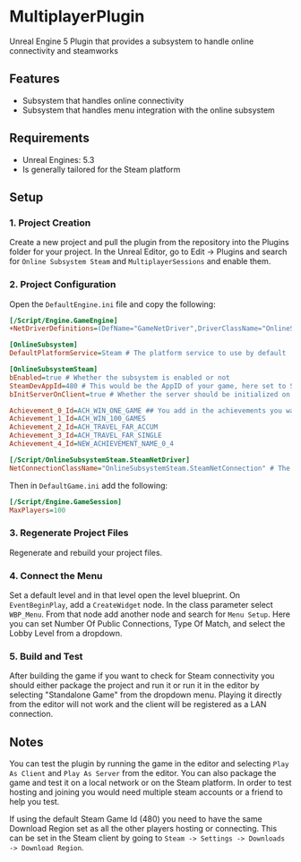 # MultiplayerPlugin 
Unreal Engine 5 Plugin that provides a subsystem to handle online connectivity and steamworks

## Features
- Subsystem that handles online connectivity
- Subsystem that handles menu integration with the online subsystem

## Requirements

- Unreal Engines: 5.3
- Is generally tailored for the Steam platform

## Setup

### 1. Project Creation
Create a new project and pull the plugin from the repository into the Plugins folder for your project. In the Unreal Editor, go to Edit -> Plugins and search for `Online Subsystem Steam` and `MultiplayerSessions` and enable them.

### 2. Project Configuration 
Open the `DefaultEngine.ini` file and copy the following:

  ```ini
[/Script/Engine.GameEngine]
+NetDriverDefinitions=(DefName="GameNetDriver",DriverClassName="OnlineSubsystemSteam.SteamNetDriver",DriverClassNameFallback="OnlineSubsystemUtils.IpNetDriver") # The net driver to use for the game

[OnlineSubsystem]
DefaultPlatformService=Steam # The platform service to use by default

[OnlineSubsystemSteam]
bEnabled=true # Whether the subsystem is enabled or not
SteamDevAppId=480 # This would be the AppID of your game, here set to Spacewar (480) for testing
bInitServerOnClient=true # Whether the server should be initialized on the client or not

Achievement_0_Id=ACH_WIN_ONE_GAME ## You add in the achievements you want to use
Achievement_1_Id=ACH_WIN_100_GAMES
Achievement_2_Id=ACH_TRAVEL_FAR_ACCUM
Achievement_3_Id=ACH_TRAVEL_FAR_SINGLE
Achievement_4_Id=NEW_ACHIEVEMENT_NAME_0_4

[/Script/OnlineSubsystemSteam.SteamNetDriver]
NetConnectionClassName="OnlineSubsystemSteam.SteamNetConnection" # The class to use for the net connection

  ```
  Then in `DefaultGame.ini` add the following:
  ```ini
  [/Script/Engine.GameSession]
  MaxPlayers=100
  ```

### 3. Regenerate Project Files
Regenerate and rebuild your project files.

### 4. Connect the Menu
Set a default level and in that level open the level blueprint. On `EventBeginPlay`, add a `CreateWidget` node. In the class parameter select `WBP_Menu`. From that node add another node and search for `Menu Setup`. Here you can set Number Of Public Connections, Type Of Match, and select the Lobby Level from a dropdown.

### 5. Build and Test
After building the game if you want to check for Steam connectivity you should either package the project and run it or run it in the editor by selecting "Standalone Game" from the dropdown menu. Playing it directly from the editor will not work and the client will be registered as a LAN connection.

## Notes
You can test the plugin by running the game in the editor and selecting `Play As Client` and `Play As Server` from the editor. You can also package the game and test it on a local network or on the Steam platform. In order to test hosting and joining you would need multiple steam accounts or a friend to help you test.

If using the default Steam Game Id (480) you need to have the same Download Region set as all the other players hosting or connecting. This can be set in the Steam client by going to `Steam -> Settings -> Downloads -> Download Region`.